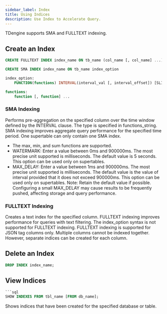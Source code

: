 ```yaml
---
sidebar_label: Index
title: Using Indices
description: Use Index to Accelerate Query.
---
```


TDengine supports SMA and FULLTEXT indexing.

## Create an Index

```sql
CREATE FULLTEXT INDEX index_name ON tb_name (col_name [, col_name] ...)

CREATE SMA INDEX index_name ON tb_name index_option

index_option:
    FUNCTION(functions) INTERVAL(interval_val [, interval_offset]) [SLIDING(sliding_val)] [WATERMARK(watermark_val)] [MAX_DELAY(max_delay_val)]

functions:
    function [, function] ...
```

### SMA Indexing

Performs pre-aggregation on the specified column over the time window defined by the INTERVAL clause. The type is specified in functions_string. SMA indexing improves aggregate query performance for the specified time period. One supertable can only contain one SMA index.

- The max, min, and sum functions are supported.
- WATERMARK: Enter a value between 0ms and 900000ms. The most precise unit supported is milliseconds. The default value is 5 seconds. This option can be used only on supertables.
- MAX_DELAY: Enter a value between 1ms and 900000ms. The most precise unit supported is milliseconds. The default value is the value of interval provided that it does not exceed 900000ms. This option can be used only on supertables. Note: Retain the default value if possible. Configuring a small MAX_DELAY may cause results to be frequently pushed, affecting storage and query performance.

### FULLTEXT Indexing

Creates a text index for the specified column. FULLTEXT indexing improves performance for queries with text filtering. The index_option syntax is not supported for FULLTEXT indexing. FULLTEXT indexing is supported for JSON tag columns only. Multiple columns cannot be indexed together. However, separate indices can be created for each column.

## Delete an Index

```sql
DROP INDEX index_name;
```

## View Indices

````sql
```sql
SHOW INDEXES FROM tbl_name [FROM db_name];
````

Shows indices that have been created for the specified database or table.
